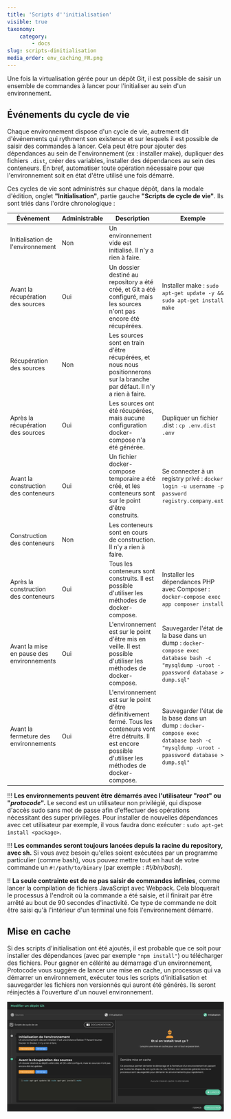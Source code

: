 ```yaml
---
title: 'Scripts d''initialisation'
visible: true
taxonomy:
    category:
        - docs
slug: scripts-dinitialisation
media_order: env_caching_FR.png
---
```


Une fois la virtualisation gérée pour un dépôt Git, il est possible de saisir un ensemble de commandes à lancer pour l'initialiser au sein d'un environnement.

## Événements du cycle de vie

Chaque environnement dispose d'un cycle de vie, autrement dit d'événements qui rythment son existence et sur lesquels il est possible de saisir des commandes à lancer. Cela peut être pour ajouter des dépendances au sein de l'environnement (ex : installer make), dupliquer des fichiers `.dist`, créer des variables, installer des dépendances au sein des conteneurs. En bref, automatiser toute opération nécessaire pour que l'environnement soit en état d'être utilisé une fois démarré.

Ces cycles de vie sont administrés sur chaque dépôt, dans la modale d'édition, onglet **"Initialisation"**, partie gauche **"Scripts de cycle de vie"**. Ils sont triés dans l'ordre chronologique :

| Événement | Administrable | Description | Exemple |
| ------------- | ---------------- | ------------- | ---------- |
| Initialisation de l'environnement | Non | Un environnement vide est initialisé. Il n'y a rien à faire. | |
| Avant la récupération des sources | Oui | Un dossier destiné au repository a été créé, et Git a été configuré, mais les sources n'ont pas encore été récupérées. | Installer make : `sudo apt-get update -y && sudo apt-get install make` |
| Récupération des sources | Non | Les sources sont en train d'être récupérées, et nous nous positionnerons sur la branche par défaut. Il n'y a rien à faire. | |
| Après la récupération des sources | Oui | Les sources ont été récupérées, mais aucune configuration docker-compose n'a été générée. | Dupliquer un fichier .dist : `cp .env.dist .env` | 
| Avant la construction des conteneurs | Oui | Un fichier docker-compose temporaire a été créé, et les conteneurs sont sur le point d'être construits. | Se connecter à un registry privé : `docker login -u username -p password registry.company.ext` |
| Construction des conteneurs | Non | Les conteneurs sont en cours de construction. Il n'y a rien à faire. | |
| Après la construction des conteneurs | Oui | Tous les conteneurs sont construits. Il est possible d'utiliser les méthodes de docker-compose. | Installer les dépendances PHP avec Composer : `docker-compose exec app composer install` |
| Avant la mise en pause des environnements | Oui | L'environnement est sur le point d'être mis en veille. Il est possible d'utiliser les méthodes de docker-compose. | Sauvegarder l'état de la base dans un dump : `docker-compose exec database bash -c "mysqldump -uroot -ppassword database > dump.sql"` |
| Avant la fermeture des environnements | Oui | L'environnement est sur le point d'être définitivement fermé. Tous les conteneurs vont être détruits. Il est encore possible d'utiliser les méthodes de docker-compose. | Sauvegarder l'état de la base dans un dump : `docker-compose exec database bash -c "mysqldump -uroot -ppassword database > dump.sql"` |

!!! **Les environnements peuvent être démarrés avec l'utilisateur "_root_" ou "_protocode_".** Le second est un utilisateur non privilégié, qui dispose d'accès sudo sans mot de passe afin d'effectuer des opérations nécessitant des super privilèges. Pour installer de nouvelles dépendances avec cet utilisateur par exemple, il vous faudra donc exécuter : `sudo apt-get install <package>`.

!!! **Les commandes seront toujours lancées depuis la racine du repository, avec sh.** Si vous avez besoin qu'elles soient exécutées par un programme particulier (comme bash), vous pouvez mettre tout en haut de votre commande un `#!/path/to/binary` (par exemple : _#!/bin/bash_).

!! **La seule contrainte est de ne pas saisir de commandes infinies**, comme lancer la compilation de fichiers JavaScript avec Webpack. Cela bloquerait le processus à l'endroit où la commande a été saisie, et il finirait par être arrêté au bout de 90 secondes d'inactivité. Ce type de commande ne doit être saisi qu'à l'intérieur d'un terminal une fois l'environnement démarré.

## Mise en cache

Si des scripts d'initialisation ont été ajoutés, il est probable que ce soit pour installer des dépendances (avec par exemple `"npm install"`) ou télécharger des fichiers. Pour gagner en célérité au démarrage d'un environnement, Protocode vous suggère de lancer une mise en cache, un processus qui va démarrer un environnement, exécuter tous les scripts d'initialisation et sauvegarder les fichiers non versionnés qui auront été générés. Ils seront réinjectés à l'ouverture d'un nouvel environnement.

![env_caching_FR](env_caching_FR.png "env_caching_FR")
